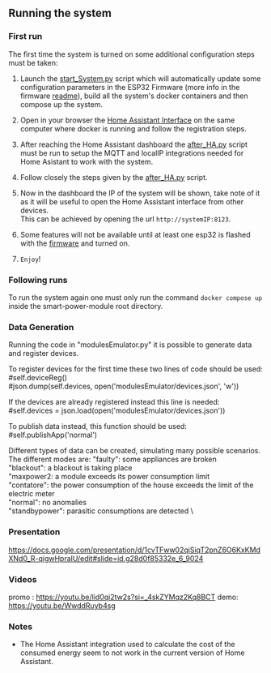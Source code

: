 ## Running the system ##

### First run ##
The first time the system is turned on some additional configuration steps must be taken:

1. Launch the [start_System.py](https://github.com/morgancasale/smart-power-module/blob/main/start_System.py) script which will automatically update some configuration parameters in the ESP32 Firmware (more info in the firmware [readme](https://github.com/morgancasale/smart-power-module/blob/main/ESP32Firmware/readme.md)), build all the system's docker containers and then compose up the system.

2. Open in your browser the [Home Assistant Interface](http:/127.0.0.1:8123) on the same computer where docker is running and follow the registration steps.

3. After reaching the Home Assistant dashboard the [after_HA.py](https://github.com/morgancasale/smart-power-module/blob/main/after_HA.py) script must be run to setup the MQTT and localIP integrations needed for Home Asistant to work with the system.

4. Follow closely the steps given by the [after_HA.py](https://github.com/morgancasale/smart-power-module/blob/main/after_HA.py) script.

5. Now in the dashboard the IP of the system will be shown, take note of it as it will be useful to open the Home Assistant interface from other devices. \
This can be achieved by opening the url `http://systemIP:8123`.

6. Some features will not be available until at least one esp32 is flashed with the [firmware](https://github.com/morgancasale/smart-power-module/tree/main/ESP32Firmware) and turned on.

7. `Enjoy`!

### Following runs ###
To run the system again one must only run the command `docker compose up` inside the smart-power-module root directory.

### Data Generation ###

Running the code in "modulesEmulator.py" it is possible to generate data and register devices.

To register devices for the first time these two lines of code should be used:\
            #self.deviceReg()\
            #json.dump(self.devices, open('modulesEmulator/devices.json', 'w'))
            
If the devices are already registered instead this line is needed:        
            #self.devices = json.load(open('modulesEmulator/devices.json')) 
            
To publish data instead, this function should be used:\
            #self.publishApp('normal') 
            
Different types of data can be created, simulating many possible scenarios.
The different modes are:
    "faulty": some appliances are broken \
    "blackout": a blackout is taking place \
    "maxpower2: a module exceeds its power consumption limit \
    "contatore": the power consumption of the house exceeds the limit of the electric meter \
    "normal": no anomalies \
    "standbypower": parasitic consumptions are detected \

### Presentation ###
https://docs.google.com/presentation/d/1cvTFww02qiSiqT2pnZ6O6KxKMdXNd0_R-qigwHpraIU/edit#slide=id.g28d0f85332e_6_9024

### Videos ###
promo : https://youtu.be/lid0qi2tw2s?si=_4skZYMqz2Kq8BCT
demo: https://youtu.be/WwddRuyb4sg


### Notes ###

- The Home Assistant integration used to calculate the cost of the consumed energy seem to not work in the current version of Home Assistant.
